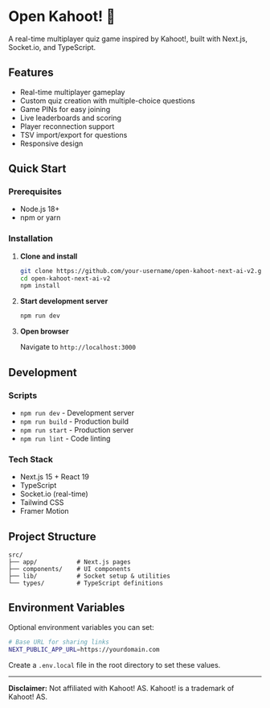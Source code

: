 # Open Kahoot! 🎯

A real-time multiplayer quiz game inspired by Kahoot!, built with Next.js, Socket.io, and TypeScript.

## Features

- Real-time multiplayer gameplay
- Custom quiz creation with multiple-choice questions
- Game PINs for easy joining
- Live leaderboards and scoring
- Player reconnection support
- TSV import/export for questions
- Responsive design

## Quick Start

### Prerequisites
- Node.js 18+
- npm or yarn

### Installation

1. **Clone and install**
   ```bash
   git clone https://github.com/your-username/open-kahoot-next-ai-v2.git
   cd open-kahoot-next-ai-v2
   npm install
   ```

2. **Start development server**
   ```bash
   npm run dev
   ```

3. **Open browser**
   
   Navigate to `http://localhost:3000`

## Development

### Scripts
- `npm run dev` - Development server
- `npm run build` - Production build
- `npm run start` - Production server
- `npm run lint` - Code linting

### Tech Stack
- Next.js 15 + React 19
- TypeScript
- Socket.io (real-time)
- Tailwind CSS
- Framer Motion

## Project Structure

```
src/
├── app/           # Next.js pages
├── components/    # UI components  
├── lib/           # Socket setup & utilities
└── types/         # TypeScript definitions
```

## Environment Variables

Optional environment variables you can set:

```bash
# Base URL for sharing links
NEXT_PUBLIC_APP_URL=https://yourdomain.com
```

Create a `.env.local` file in the root directory to set these values.

---

**Disclaimer:** Not affiliated with Kahoot! AS. Kahoot! is a trademark of Kahoot! AS.
